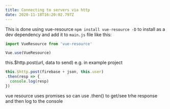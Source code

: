 ```yaml
---
title: Connecting to servers via http
date: 2020-11-18T16:20:02.797Z
---
```

This is done using vue-resource `npm install vue-resource -D` to install as a dev dependency and add it to `main.js` file like this:

```javascript
import VueResource from 'vue-resource'

Vue.use(VueResource)
```
this.$http.post(url, data to send) e.g. in example project

```javascript
this.$http.post(firebase + json, this.user)
.then(resp => { 
  console.log(resp) 
})
```

vue resource uses promises so can use .then() to get/see trhe response and then log to the console
